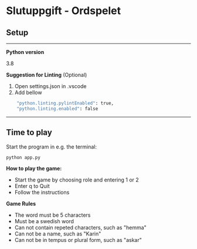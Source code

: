 
# Slutuppgift - Ordspelet
## **Setup** ##
---
**Python version**

3.8 

**Suggestion for Linting** (Optional)
1. Open settings.json in .vscode
2. Add bellow

```bash
    "python.linting.pylintEnabled": true,
    "python.linting.enabled": false
```
-----

## **Time to play** ##

Start the program in e.g. the terminal:
```bash
python app.py 
```
**How to play the game:**
- Start the game by choosing role and entering 1 or 2
- Enter q to Quit
- Follow the instructions 

**Game Rules**
- The word must be 5 characters 
- Must be a swedish word
- Can not contain repeted characters, such as "hemma"
- Can not be a name, such as "Karin"
- Can not be in tempus or plural form, such as "askar"

